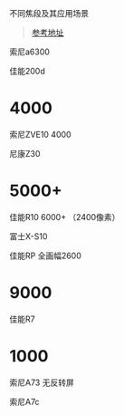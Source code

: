 不同焦段及其应用场景

> [参考地址](https://zhuanlan.zhihu.com/p/38759835)

索尼a6300

佳能200d

# 4000

索尼ZVE10 4000

尼康Z30 

# 5000+

佳能R10 6000+ （2400像素）

富士X-S10 

佳能RP 全画幅2600



# 9000

佳能R7

# 1000

索尼A73 无反转屏

索尼A7c





